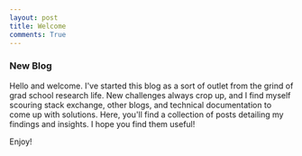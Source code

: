 ```yaml
---
layout: post
title: Welcome
comments: True
---
```



### New Blog

Hello and welcome. I've started this blog as a sort of outlet from the grind of grad school research life. New challenges always crop up, and I find myself scouring stack exchange, other blogs, and technical documentation to come up with solutions. Here, you'll find a collection of posts detailing my findings and insights. I hope you find them useful!

Enjoy!
